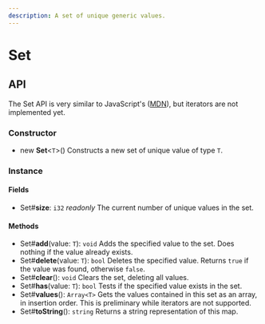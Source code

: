 ```yaml
---
description: A set of unique generic values.
---
```


# Set

## API

The Set API is very similar to JavaScript's \([MDN](https://developer.mozilla.org/en-US/docs/Web/JavaScript/Reference/Global_Objects/Set)\), but iterators are not implemented yet.

### Constructor

* new **Set**&lt;`T`&gt;\(\) Constructs a new set of unique value of type `T`.

### Instance

#### Fields

* Set\#**size**: `i32` _readonly_ The current number of unique values in the set.

#### Methods

* Set\#**add**\(value: `T`\): `void` Adds the specified value to the set. Does nothing if the value already exists.
* Set\#**delete**\(value: `T`\): `bool` Deletes the specified value. Returns `true` if the value was found, otherwise `false`.
* Set\#**clear**\(\): `void` Clears the set, deleting all values.
* Set\#**has**\(value: `T`\): `bool` Tests if the specified value exists in the set.
* Set\#**values**\(\): `Array<T>` Gets the values contained in this set as an array, in insertion order. This is preliminary while iterators are not supported.
* Set\#**toString**\(\): `string` Returns a string representation of this map.

